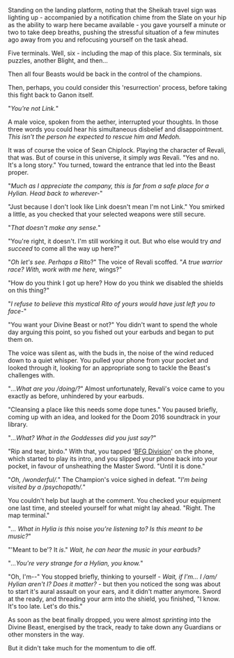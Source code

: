 Standing on the landing platform, noting that the Sheikah travel sign was lighting up - accompanied by a notification chime from the Slate on your hip as the ability to warp here became available - you gave yourself a minute or two to take deep breaths, pushing the stressful situation of a few minutes ago away from you and refocusing yourself on the task ahead.

Five terminals. Well, six - including the map of this place. Six terminals, six puzzles, another Blight, and then...

Then all four Beasts would be back in the control of the champions.

Then, perhaps, you could consider this 'resurrection' process, before taking this fight back to Ganon itself.

"*You're not Link.*"

A male voice, spoken from the aether, interrupted your thoughts. In those three words you could hear his simultaneous disbelief and disappointment. *This isn't the person he expected to rescue him and Medoh.*

It was of course the voice of Sean Chiplock. Playing the character of Revali, that was. But of course in this universe, it simply *was* Revali. "Yes and no. It's a long story." You turned, toward the entrance that led into the Beast proper.

"*Much as I appreciate the company, this is far from a safe place for a Hylian. Head back to wherever-*"

"Just because I don't look like Link doesn't mean I'm not Link." You smirked a little, as you checked that your selected weapons were still secure.

"*That doesn't make any sense.*"

"You're right, it doesn't. I'm still working it out. But who else would try *and succeed* to come all the way up here?"

"*Oh let's see. Perhaps a* Rito?" The voice of Revali scoffed. "*A true warrior race? With, work with me here,* wings?"

"How do you think I got up here? How do you think we disabled the shields on this thing?"

"*I refuse to believe this mystical Rito of yours would have just left you to face-*"

"You want your Divine Beast or not?" You didn't want to spend the whole day arguing this point, so you fished out your earbuds and began to put them on.

The voice was silent as, with the buds in, the noise of the wind reduced down to a quiet whisper. You pulled your phone from your pocket and looked through it, looking for an appropriate song to tackle the Beast's challenges with.

"*...What are you /doing/?*" Almost unfortunately, Revali's voice came to you exactly as before, unhindered by your earbuds.

"Cleansing a place like this needs some dope tunes." You paused briefly, coming up with an idea, and looked for the Doom 2016 soundtrack in your library.

"*...What? What in the Goddesses did you just say?*"

"Rip and tear, birdo." With that, you tapped '[BFG Division](https://youtu.be/QHRuTYtSbJQ)' on the phone, which started to play its intro, and you slipped your phone back into your pocket, in favour of unsheathing the Master Sword. "Until it is done."

"*Oh, /wonderful/.*" The Champion's voice sighed in defeat. "*I'm being visited by a /psychopath/.*"

You couldn't help but laugh at the comment. You checked your equipment one last time, and steeled yourself for what might lay ahead. "Right. The map terminal."

"*... What in Hylia is this* noise *you're listening to? Is this meant to be music?*"

"'Meant to be'? It *is*." *Wait, he can hear the music in your earbuds?*

"*...You're very strange for a Hylian, you know.*"

"Oh, I'm--" You stopped briefly, thinking to yourself - *Wait, if I'm... I /am/ Hylian aren't I? Does it matter?* - but then you noticed the song was about to start it's aural assault on your ears, and it didn't matter anymore. Sword at the ready, and threading your arm into the shield, you finished, "I know. It's too late. Let's do this."

As soon as the beat finally dropped, you were almost *sprinting* into the Divine Beast, energised by the track, ready to take down any Guardians or other monsters in the way.

But it didn't take much for the momentum to die off.
